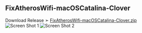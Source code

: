 ## FixAtherosWifi-macOSCatalina-Clover
Download Release ➣ [FixAtherosWifi-macOSCatalina-Clover.zip ]()
![Screen Shot 1](https://user-images.githubusercontent.com/6248794/80320627-8b25eb00-87e5-11ea-871a-4af30107b8b9.png)
![Screen Shot 2](https://user-images.githubusercontent.com/6248794/80320628-8bbe8180-87e5-11ea-8213-1ccf916d08e2.png)
